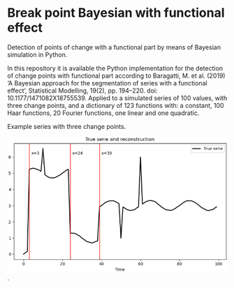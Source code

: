 # Break point Bayesian with functional effect
Detection of points of change with a functional part by means of Bayesian simulation in Python.

In this repository it is available the Python implementation for the detection of change points with functional part according to Baragatti, M. et al. (2019) ‘A Bayesian approach for the segmentation of series with a functional effect’, Statistical Modelling, 19(2), pp. 194–220. doi: 10.1177/1471082X18755539. Applied to a simulated series of 100 values, with three change points, and a dictionary of 123 functions with: a constant, 100 Haar functions, 20 Fourier functions, one linear and one quadratic.

Example series with three change points.

![Simulated series](https://github.com/nnarria/breakpointbayesian/blob/main/serieExample1.png).


